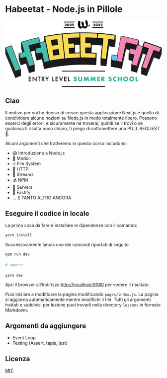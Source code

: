 # Habeetat - Node.js in Pillole

<div style="text-align: center">
  <img src="./images/habeetat_main.png" />
</div>

## Ciao

Il motivo per cui ho deciso di creare questa applicazione Next.js è quello di condividere alcune nozioni su Node.js in modo totalmente libero.
Possono esserci degli errori, e sicuramente ne troverai, quindi se li trovi o se qualcosa ti risulta poco chiaro, 
ti prego di sottomettere una PULL REQUEST 🙏.

Alcuni argomenti che tratteremo in questo corso includono:

* 😱 Introduzione a Node.js
* 👀 Moduli
* 🔥 File System
* 🎉 HTTP
* 🌊 Streams
* 💰 NPM
* 💸 Servers
* 🐆 Fastify
* ... E TANTO ALTRO ANCORA

## Eseguire il codice in locale

La prima cosa da fare è installare le dipendenze con il comando:

```bash
yarn install
```

Successivamente lancia uno dei comandi riportati di seguito

```bash
npm run dev

# oppure

yarn dev
```

Apri il browser all'indirizzo [http://localhost:8080](http://localhost:8080) per vedere il risultato.

Puoi iniziare a modificare la pagina modificando `pages/index.js`. La pagina si aggiorna automaticamente mentre modifichi il file.
Tutti gli argomenti trattati e suddivisi per lezione puoi trovarli nella directory `lessons` in formato Markdown.

## Argomenti da aggiungere

* Event Loop
* Testing (Assert, tapjs, jest)

## Licenza

[MIT](./LICENSE).